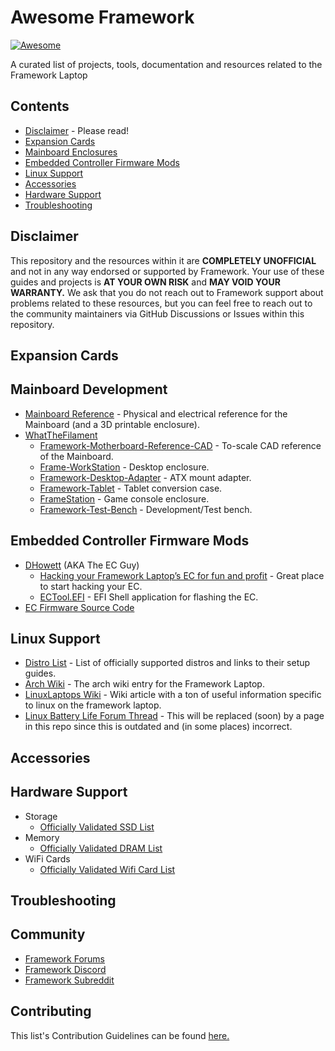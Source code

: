 # Awesome Framework
[![Awesome](https://awesome.re/badge.svg)](https://awesome.re)

A curated list of projects, tools, documentation and resources related to the Framework Laptop

## Contents
- [Disclaimer](#disclaimer) - Please read!
- [Expansion Cards](#contents)
- [Mainboard Enclosures](#mainboard-enclosures)
- [Embedded Controller Firmware Mods](#embedded-controller-firmware-mods)
- [Linux Support](#linux-support)
- [Accessories](#accessories)
- [Hardware Support](#hardware-support)
- [Troubleshooting](#troubleshooting)

## Disclaimer
This repository and the resources within it are **COMPLETELY UNOFFICIAL** and not in any way endorsed or supported by Framework. Your use of these guides and projects is **AT YOUR OWN RISK** and **MAY VOID YOUR WARRANTY.** We ask that you do not reach out to Framework support about problems related to these resources, but you can feel free to reach out to the community maintainers via GitHub Discussions or Issues within this repository.

## Expansion Cards

## Mainboard Development
- [Mainboard Reference](https://github.com/FrameworkComputer/Mainboard) - Physical and electrical reference for the Mainboard (and a 3D printable enclosure).
- [WhatTheFilament](https://github.com/whatthefilament)
  - [Framework-Motherboard-Reference-CAD](https://github.com/whatthefilament/Framework-Motherboard-Reference-CAD) - To-scale CAD reference of the Mainboard.
  - [Frame-WorkStation](https://github.com/whatthefilament/Frame-WorkStation) - Desktop enclosure.
  - [Framework-Desktop-Adapter](https://github.com/whatthefilament/Framework-Desktop-Adapter) - ATX mount adapter.
  - [Framework-Tablet](https://github.com/whatthefilament/Framework-Tablet) - Tablet conversion case.
  - [FrameStation](https://github.com/whatthefilament/FrameStation) - Game console enclosure.
  - [Framework-Test-Bench](https://github.com/whatthefilament/Framework-Test-Bench) - Development/Test bench.

## Embedded Controller Firmware Mods
- [DHowett](https://github.com/DHowett) (AKA The EC Guy)
  - [Hacking your Framework Laptop’s EC for fun and profit](https://www.howett.net/posts/2022-04-adding-an-ec-feature-1/) - Great place to start hacking your EC.
  - [ECTool.EFI](https://github.com/DHowett/FrameworkHacksPkg) - EFI Shell application for flashing the EC.
- [EC Firmware Source Code](https://github.com/FrameworkComputer/EmbeddedController)

## Linux Support
- [Distro List](https://frame.work/linux) - List of officially supported distros and links to their setup guides.
- [Arch Wiki](https://wiki.archlinux.org/title/Framework_Laptop) - The arch wiki entry for the Framework Laptop.
- [LinuxLaptops Wiki](https://github.com/lhl/linuxlaptops/wiki/2022-Framework-Laptop-DIY-Edition-12th-Gen-Intel-Batch-1) - Wiki article with a ton of useful information specific to linux on the framework laptop.
- [Linux Battery Life Forum Thread](https://community.frame.work/t/linux-battery-life-tuning/6665) - This will be replaced (soon) by a page in this repo since this is outdated and (in some places) incorrect. 

## Accessories

## Hardware Support
- Storage
  - [Officially Validated SSD List](https://knowledgebase.frame.work/en_us/what-storage-ssd-parts-are-compatible-with-the-framework-laptop-rJOOeHU0_)
- Memory
  - [Officially Validated DRAM List](https://knowledgebase.frame.work/en_us/what-memory-dram-parts-are-compatible-with-the-framework-laptop-ry_jbS8Ru)
- WiFi Cards
  - [Officially Validated Wifi Card List](https://knowledgebase.frame.work/en_us/what-wifi-parts-are-compatible-with-the-framework-laptop-rytGfHU0d)

## Troubleshooting

## Community
- [Framework Forums](https://community.frame.work)
- [Framework Discord](https://discord.com/invite/Framework)
- [Framework Subreddit](https://reddit.com/r/framework)

## Contributing
This list's Contribution Guidelines can be found [here.](/contributing.md)


